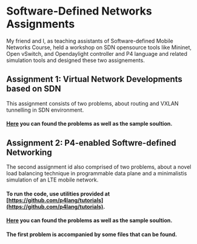 # Software-Defined Networks Assignments

My friend and I, as teaching assistants of Software-defined Mobile Networks Course, held a workshop on SDN opensource tools like Mininet, Open vSwitch, and Opendaylight controller and P4 language and related simulation tools and designed these two assignements.

## Assignment 1: Virtual Network Developments based on SDN
This assignment consists of two problems, about routing and VXLAN tunnelling in SDN environment.
#### [Here](https://gitlab.com/mamadz97/software-defined-networks-assignments/-/tree/master/assignment%201) you can found the problems as well as the sample soultion.

## Assignment 2: P4-enabled Softwre-defined Networking
The second assignment id also comprised of two problems, about a novel load balancing technique in programmable data plane and a minimalistis simulation of an LTE mobile network.
#### To run the code, use utilities provided at [https://github.com/p4lang/tutorials](https://github.com/p4lang/tutorials).
#### [Here](https://gitlab.com/mamadz97/software-defined-networks-assignments/-/tree/master/assignment%202) you can found the problems as well as the sample soultion.
#### The first problem is accompanied by some files that can be found.
